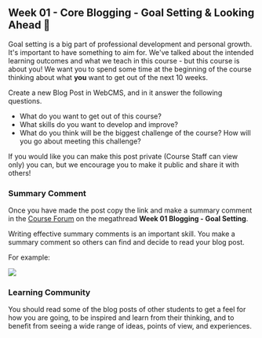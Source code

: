 ## Week 01 - Core Blogging - Goal Setting & Looking Ahead 💭

Goal setting is a big part of professional development and personal growth. It's important to have something to aim for. We've talked about the intended learning outcomes and what we teach in this course - but this course is about you! We want you to spend some time at the beginning of the course thinking about what **you** want to get out of the next 10 weeks. 

Create a new Blog Post in WebCMS, and in it answer the following questions.

* What do you want to get out of this course?
* What skills do you want to develop and improve? 
* What do you think will be the biggest challenge of the course? How will you go about meeting this challenge?

If you would like you can make this post private (Course Staff can view only) you can, but we encourage you to make it public and share it with others!

### Summary Comment

Once you have made the post copy the link and make a summary comment in the [Course Forum](https://edstem.org/au/courses/8675/discussion/) on the megathread **Week 01 Blogging - Goal Setting**.

Writing effective summary comments is an important skill.  You make a summary comment so others can find and decide to read your blog post.  

For example:

<img src="imgs/post.png" />

### Learning Community

You should read some of the blog posts of other students to get a feel for how you are going, to be inspired and learn from their thinking, and to benefit from seeing a wide range of ideas, points of view, and experiences. 

